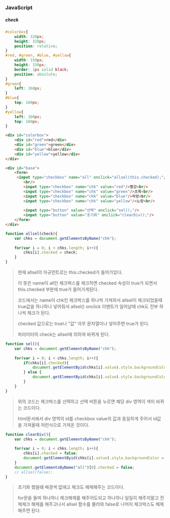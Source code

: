 ### JavaScript

##### check

```css
#colorbox{
    width: 320px;
    height: 320px;
    position: relative;
}
#red, #green, #blue, #yellow{
    width: 150px;
    height: 150px;
    border: 1px solid black;
    position: absolute;
}
#green{
    left: 160px;
}
#blue{
    top: 160px;
}
#yellow{
    left: 160px;
    top: 160px;
}
```

```html
<div id="colorbox">
    <div id="red">red</div>
    <div id="green">green</div>
    <div id="blue">blue</div>
    <div id="yellow">yellow</div>
</div>

<div id="base">
    <form>
     <input type="checkbox" name="all" onclick="allsel(this.checked);"/>전체 선택
        <br/>
        <input type="checkbox" name="chk" value="red"/>빨강<br/>
        <input type="checkbox" name="chk" value="green"/>초록<br/>
        <input type="checkbox" name="chk" value="blue"/>파랑<br/>
        <input type="checkbox" name="chk" value="yellow"/>노랑<br/>
        
        <input type="button" value="선택" onclick="sel();"/>
        <input type="button" value="초기화" onclick="clearDiv();"/>
    </form>    
</div>
```



```javascript
function allsel(check){
    var chks = document.getElementsByName("chk");
    
    for(var i = 0; i < chks.length; i++){
        chks[i].checked = check;
    }
}
```

> 현재 allsel의 아규먼트로는 this.checked가 들어가있다.
>
> 이 뜻은 name이 all인 체크박스를 체크하면 checked 속성이 true가 되면서 this.checked 부분에 true가 들어가게된다.
>
> 코드에서는 name이 chk인 체크박스를 하나씩 가져와서 allsel이 체크되었을때 true값을 하나하나 넣어줘서 allsel() onclick 이벤트가 일어날때 chk도 전부 하나씩 체크가 된다.
>
> checked 값으로는 true나 "값" 아무 문자열이나 넣어주면 true가 된다.
>
> 파라미터의 check는 allsel에 의하여 바뀌게 된다.



```javascript
function sel(){
    var chks = document.getElementsByName("chk");
    
    for(var i = 0; i < chks.length; i++){
        if(chks[i].checked){
            document.getElementByid(chks[i].value).style.backgroundColor = 				chks[i].value;
        } else {
            document.getElementByid(chks[i].value).style.backgroundColor = "";
        }
    }
}
```

> 위의 코드는 체크박스를 선택하고 선택 버튼을 누르면 해당 div 영역이 색이 바뀌는 코드이다.
>
> html문서에서 div 영역의 id를 checkbox value의 값과 동일하게 주어서 id값을 가져올때 저런식으로 가져온 것이다.



```javascript
function clearDiv(){
    var chks = document.getElementsByName("chk");
    
    for(var i = 0; i < chks.length; i++){
        chks[i].checked = false;
        document.getElementByid(chks[i].value).style.backgroundColor = 				"";
    }
    document.getElementsByName("all")[0].checked = false;
    // allsel(false);
}
```

> 초기화 했을떄 배경색 없애고 체크도 해제해주는 코드이다.
>
> for문을 돌며 하나하나 체크해제를 해주어도되고 하나하나 일일히 해주지말고 전체체크 해제를 해주고나서 allsel 함수를 불러와 false로 나머지 체크박스도 해제해주면 된다.

